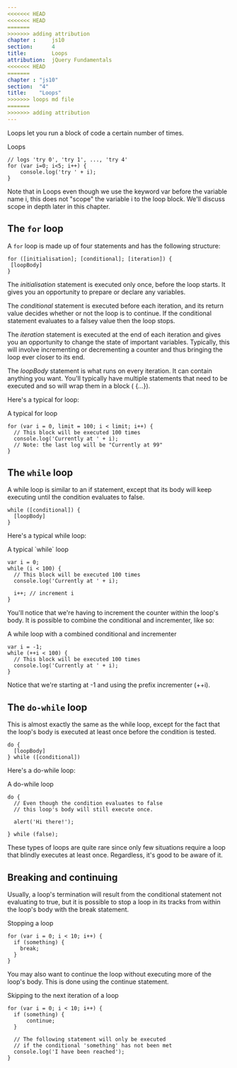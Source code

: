 ```yaml
---
<<<<<<< HEAD
<<<<<<< HEAD
=======
>>>>>>> adding attribution
chapter :     js10
section:      4
title:        Loops
attribution:  jQuery Fundamentals
<<<<<<< HEAD
=======
chapter : "js10"
section:  "4"
title:    "Loops"
>>>>>>> loops md file
=======
>>>>>>> adding attribution
---
```

Loops let you run a block of code a certain number of times.

<div class="example" markdown="1">
Loops

    // logs 'try 0', 'try 1', ..., 'try 4'
    for (var i=0; i<5; i++) {
        console.log('try ' + i);
    }
</div>

<p class="note">Note that in Loops even though we use the keyword var before
the variable name i, this does not "scope" the variable i to the loop block.
We'll discuss scope in depth later in this chapter.</p>

## The `for` loop

A `for` loop is made up of four statements and has the following structure:

    for ([initialisation]; [conditional]; [iteration]) {
     [loopBody]
    }

The _initialisation_ statement is executed only once, before the loop starts. It
gives you an opportunity to prepare or declare any variables.

The _conditional_ statement is executed before each iteration, and its return
value decides whether or not the loop is to continue. If the conditional
statement evaluates to a falsey value then the loop stops.

The _iteration_ statement is executed at the end of each iteration and gives you
an opportunity to change the state of important variables. Typically, this will
involve incrementing or decrementing a counter and thus bringing the loop ever
closer to its end.

The _loopBody_ statement is what runs on every iteration. It can contain anything
you want. You'll typically have multiple statements that need to be executed
and so will wrap them in a block ( {...}).

Here's a typical for loop:

<div class="example" markdown="1">
A typical for loop

    for (var i = 0, limit = 100; i < limit; i++) {
      // This block will be executed 100 times
      console.log('Currently at ' + i);
      // Note: the last log will be "Currently at 99"
    }
</div>

## The `while` loop

A while loop is similar to an if statement, except that its body will keep
executing until the condition evaluates to false.

    while ([conditional]) {
      [loopBody]
    }

Here's a typical while loop:

<div class="example" markdown="1">
A typical `while` loop

    var i = 0;
    while (i < 100) {
      // This block will be executed 100 times
      console.log('Currently at ' + i);

      i++; // increment i
    }
</div>

You'll notice that we're having to increment the counter within the loop's
body. It is possible to combine the conditional and incrementer, like so:

<div class="example" markdown="1">
A while loop with a combined conditional and incrementer

    var i = -1;
    while (++i < 100) {
      // This block will be executed 100 times
      console.log('Currently at ' + i);
    }
</div>

Notice that we're starting at -1 and using the prefix incrementer (++i).

## The `do-while` loop

This is almost exactly the same as the while loop, except for the fact that the
loop's body is executed at least once before the condition is tested.

    do {
      [loopBody]
    } while ([conditional])

Here's a do-while loop:

<div class="example" markdown="1">
A do-while loop

    do {
      // Even though the condition evaluates to false
      // this loop's body will still execute once.

      alert('Hi there!');

    } while (false);
</div>

These types of loops are quite rare since only few situations require a loop
that blindly executes at least once. Regardless, it's good to be aware of it.

## Breaking and continuing

Usually, a loop's termination will result from the conditional statement not
evaluating to true, but it is possible to stop a loop in its tracks from within
the loop's body with the break statement.

<div class="example" markdown="1">
Stopping a loop

    for (var i = 0; i < 10; i++) {
      if (something) {
        break;
      }
    }
</div>

You may also want to continue the loop without executing more of the loop's
body. This is done using the continue statement.

<div class="example" markdown="1">
Skipping to the next iteration of a loop

    for (var i = 0; i < 10; i++) {
      if (something) {
          continue;
      }

      // The following statement will only be executed
      // if the conditional 'something' has not been met
      console.log('I have been reached');
    }
</div>
